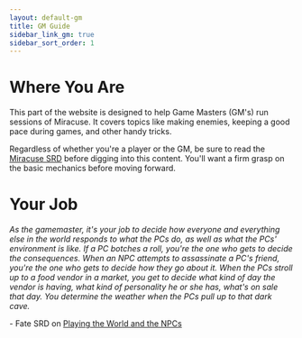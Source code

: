 ```yaml
---
layout: default-gm
title: GM Guide
sidebar_link_gm: true
sidebar_sort_order: 1
---
```


# Where You Are

This part of the website is designed to help Game Masters (GM's) run sessions of Miracuse. It covers topics like making enemies, keeping a good pace during games, and other handy tricks.

Regardless of whether you're a player or the GM, be sure to read the [Miracuse SRD](../index.md) before digging into this content. You'll want a firm grasp on the basic mechanics before moving forward.

# Your Job

*As the gamemaster, it's your job to decide how everyone and everything else in the world responds to what the PCs do, as well as what the PCs' environment is like. If a PC botches a roll, you're the one who gets to decide the consequences. When an NPC attempts to assassinate a PC's friend, you're the one who gets to decide how they go about it. When the PCs stroll up to a food vendor in a market, you get to decide what kind of day the vendor is having, what kind of personality he or she has, what's on sale that day. You determine the weather when the PCs pull up to that dark cave.*

\- Fate SRD on [Playing the World and the NPCs](https://fate-srd.com/fate-core/running-game#play-the-world-and-the-npcs)

